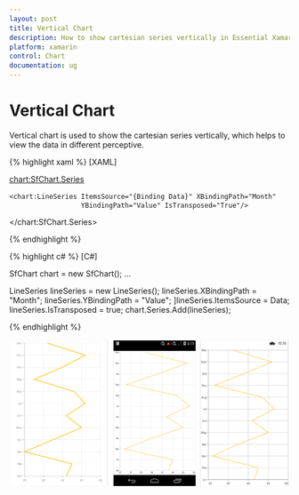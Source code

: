 ```yaml
---
layout: post
title: Vertical Chart
description: How to show cartesian series vertically in Essential Xamarin.Forms Chart
platform: xamarin
control: Chart
documentation: ug
---
```



# Vertical Chart

Vertical chart is used to show the cartesian series vertically, which helps to view the data in different
perceptive.

{% highlight xaml %}
[XAML]

<chart:SfChart.Series>

	<chart:LineSeries ItemsSource="{Binding Data}" XBindingPath="Month"
					  YBindingPath="Value" IsTransposed="True"/>

</chart:SfChart.Series>


{% endhighlight %}

{% highlight c# %}
[C#]

SfChart chart = new SfChart();
...	

LineSeries lineSeries = new LineSeries();
lineSeries.XBindingPath = "Month";
lineSeries.YBindingPath = "Value";
]lineSeries.ItemsSource = Data;
lineSeries.IsTransposed = true;
chart.Series.Add(lineSeries);


{% endhighlight %}

![D:/Chart UG/Xamarin/UG images/Xamarin UG Images/Merged UG Images/Chatseries-clubbed/multiple.png](chartseries_images/verticalchart.png)